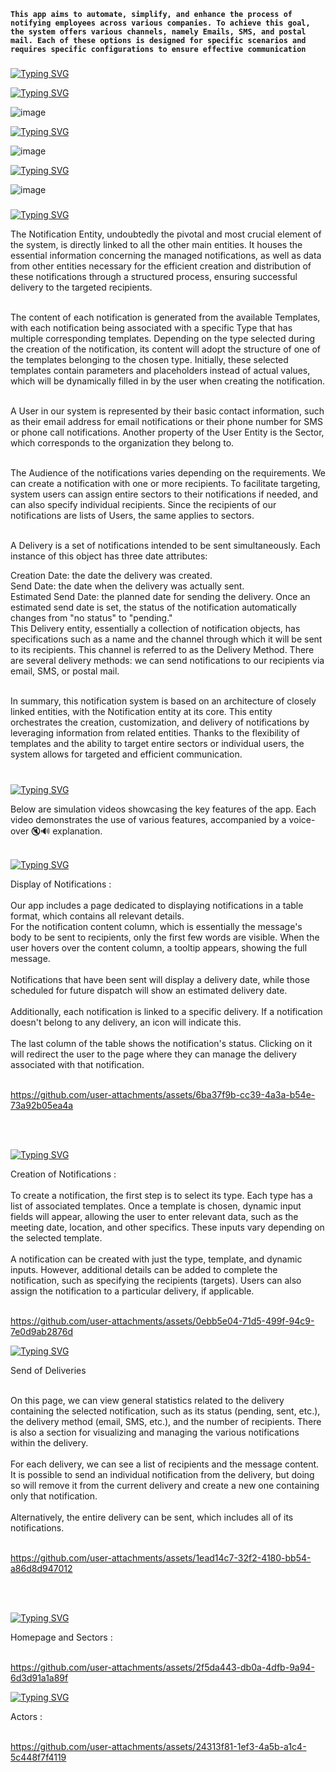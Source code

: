 

**`This app aims to automate, simplify, and enhance the process of notifying employees across various companies. To achieve this goal, the system offers various channels, namely Emails, SMS, and postal mail. Each of these options is designed for specific scenarios and requires specific configurations to ensure effective communication`**


###

<a href="https://git.io/typing-svg"><img src="https://readme-typing-svg.demolab.com?font=Fira+Code&duration=1&pause=1000&color=8EF720&width=435&lines=Architecture" alt="Typing SVG" /></a>


<a href="https://git.io/typing-svg"><img src="https://readme-typing-svg.demolab.com?font=Fira+Code&weight=200&duration=1&pause=1000&color=BFF71B&width=435&lines=Class+Diagram%3A" alt="Typing SVG" /></a>

![image](https://github.com/user-attachments/assets/49c05cc2-e3ad-4549-ab31-42cb4bbf16cc)


<a href="https://git.io/typing-svg"><img src="https://readme-typing-svg.demolab.com?font=Fira+Code&weight=200&duration=1&pause=1000&color=BFF71B&width=435&lines=ERD" alt="Typing SVG" /></a>

![image](https://github.com/user-attachments/assets/567d682c-2810-44c0-8217-d00d9b49a1e8)


<a href="https://git.io/typing-svg"><img src="https://readme-typing-svg.demolab.com?font=Fira+Code&weight=200&duration=1&pause=1000&color=BFF71B&width=435&lines=Sequence+Diagram" alt="Typing SVG" /></a>

![image](https://github.com/user-attachments/assets/1aa4358b-df3e-46ce-b1c5-f08b8e1c434b)


###

<a href="https://git.io/typing-svg"><img src="https://readme-typing-svg.demolab.com?font=Fira+Code&duration=1&pause=1000&color=8EF720&width=435&lines=Elements" alt="Typing SVG" /></a>


The Notification Entity, undoubtedly the pivotal and most crucial element of the system, is directly linked to all the other main entities. It houses the essential information concerning the managed notifications, as well as data from other entities necessary for the efficient creation and distribution of these notifications through a structured process, ensuring successful delivery to the targeted recipients.<br><br>

The content of each notification is generated from the available Templates, with each notification being associated with a specific Type that has multiple corresponding templates. Depending on the type selected during the creation of the notification, its content will adopt the structure of one of the templates belonging to the chosen type. Initially, these selected templates contain parameters and placeholders instead of actual values, which will be dynamically filled in by the user when creating the notification.<br><br>

A User in our system is represented by their basic contact information, such as their email address for email notifications or their phone number for SMS or phone call notifications. Another property of the User Entity is the Sector, which corresponds to the organization they belong to.<br><br>

The Audience of the notifications varies depending on the requirements. We can create a notification with one or more recipients. To facilitate targeting, system users can assign entire sectors to their notifications if needed, and can also specify individual recipients. Since the recipients of our notifications are lists of Users, the same applies to sectors.<br><br>

A Delivery is a set of notifications intended to be sent simultaneously. Each instance of this object has three date attributes:<br>

Creation Date: the date the delivery was created.<br>
Send Date: the date when the delivery was actually sent.<br>
Estimated Send Date: the planned date for sending the delivery. Once an estimated send date is set, the status of the notification automatically changes from "no status" to "pending."<br>
This Delivery entity, essentially a collection of notification objects, has specifications such as a name and the channel through which it will be sent to its recipients. This channel is referred to as the Delivery Method. There are several delivery methods: we can send notifications to our recipients via email, SMS, or postal mail.<br><br>

In summary, this notification system is based on an architecture of closely linked entities, with the Notification entity at its core. This entity orchestrates the creation, customization, and delivery of notifications by leveraging information from related entities. Thanks to the flexibility of templates and the ability to target entire sectors or individual users, the system allows for targeted and efficient communication.<br><br>


###


<a href="https://git.io/typing-svg"><img src="https://readme-typing-svg.demolab.com?font=Fira+Code&duration=1&pause=1000&color=8EF720&width=435&lines=Introduction" alt="Typing SVG" /></a>

Below are simulation videos showcasing the key features of the app. Each video demonstrates the use of various features, accompanied by a voice-over 🔇🔊 explanation.
<br><br>

<a href="https://git.io/typing-svg"><img src="https://readme-typing-svg.demolab.com?font=Fira+Code&weight=200&duration=1&pause=1000&color=BFF71B&width=435&lines=Display+of+Notifications" alt="Typing SVG" /></a>

Display of Notifications : <br><br>
Our app includes a page dedicated to displaying notifications in a table format, which contains all relevant details. <br>
For the notification content column, which is essentially the message's body to be sent to recipients, only the first few words are visible. When the user hovers over the content column, a tooltip appears, showing the full message.<br><br>
Notifications that have been sent will display a delivery date, while those scheduled for future dispatch will show an estimated delivery date. <br><br>
Additionally, each notification is linked to a specific delivery. If a notification doesn't belong to any delivery, an icon will indicate this.<br><br>
The last column of the table shows the notification's status. Clicking on it will redirect the user to the page where they can manage the delivery associated with that notification.<br><br>

https://github.com/user-attachments/assets/6ba37f9b-cc39-4a3a-b54e-73a92b05ea4a

<br><br>


<a href="https://git.io/typing-svg"><img src="https://readme-typing-svg.demolab.com?font=Fira+Code&weight=200&duration=1&pause=1000&color=BFF71B&width=435&lines=Creation+of+Notifications+" alt="Typing SVG" /></a>

Creation of Notifications :<br><br>
To create a notification, the first step is to select its type. Each type has a list of associated templates. Once a template is chosen, dynamic input fields will appear, allowing the user to enter relevant data, such as the meeting date, location, and other specifics. These inputs vary depending on the selected template.<br><br>
A notification can be created with just the type, template, and dynamic inputs. However, additional details can be added to complete the notification, such as specifying the recipients (targets). Users can also assign the notification to a particular delivery, if applicable.<br><br>

https://github.com/user-attachments/assets/0ebb5e04-71d5-499f-94c9-7e0d9ab2876d



<a href="https://git.io/typing-svg"><img src="https://readme-typing-svg.demolab.com?font=Fira+Code&weight=200&duration=1&pause=1000&color=BFF71B&width=435&lines=Send+of+Deliveries" alt="Typing SVG" /></a>


Send of Deliveries <br><br>

On this page, we can view general statistics related to the delivery containing the selected notification, such as its status (pending, sent, etc.), the delivery method (email, SMS, etc.), and the number of recipients. There is also a section for visualizing and managing the various notifications within the delivery.<br><br>
For each delivery, we can see a list of recipients and the message content. It is possible to send an individual notification from the delivery, but doing so will remove it from the current delivery and create a new one containing only that notification. <br><br>
Alternatively, the entire delivery can be sent, which includes all of its notifications.<br><br>

https://github.com/user-attachments/assets/1ead14c7-32f2-4180-bb54-a86d8d947012

<br><br>


<a href="https://git.io/typing-svg"><img src="https://readme-typing-svg.demolab.com?font=Fira+Code&weight=200&duration=1&pause=1000&color=BFF71B&width=435&lines=Homepage+and+Sectors" alt="Typing SVG" /></a>

Homepage and Sectors :<br><br>



https://github.com/user-attachments/assets/2f5da443-db0a-4dfb-9a94-6d3d91a1a89f



<a href="https://git.io/typing-svg"><img src="https://readme-typing-svg.demolab.com?font=Fira+Code&weight=200&duration=1&pause=1000&color=BFF71B&width=435&lines=Actors" alt="Typing SVG" /></a>

Actors : <br><br>


https://github.com/user-attachments/assets/24313f81-1ef3-4a5b-a1c4-5c448f7f4119


